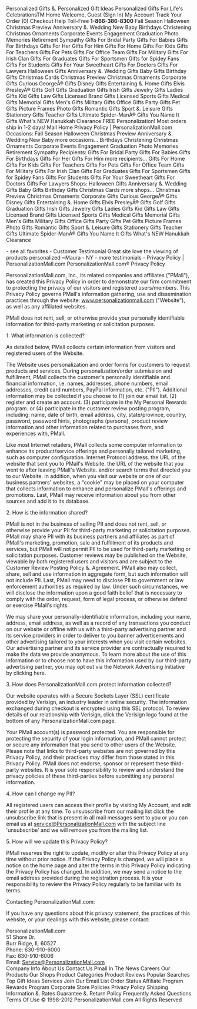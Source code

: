 Personalized Gifts &. Personalized Gift Ideas Personalized Gifts For Life's CelebrationsTM Home Welcome, Guest (Sign In) My Account Track Your Order (0) Checkout Help Toll-Free **1-866-386-8300** Fall Season Halloween Christmas Preview Anniversary &. Wedding New Baby Birthdays Christening Christmas Ornaments Corporate Events Engagement Graduation Photo Memories Retirement Sympathy Gifts For Bridal Party Gifts For Babies Gifts For Birthdays Gifts For Her Gifts For Him Gifts For Home Gifts For Kids Gifts For Teachers Gifts For Pets Gifts For Office Team Gifts For Military Gifts For Irish Clan Gifts For Graduates Gifts For Sportsmen Gifts for Spidey Fans Gifts For Students Gifts For Your Sweetheart Gifts For Doctors Gifts For Lawyers Halloween Gifts Anniversary &. Wedding Gifts Baby Gifts Birthday Gifts Christmas Cards Christmas Preview Christmas Ornaments Corporate Gifts Curious GeorgeÂ® Gifts Disney Gifts Entertaining &. Home Gifts Elvis PresleyÂ® Gifts Golf Gifts Graduation Gifts Irish Gifts Jewelry Gifts Ladies Gifts Kid Gifts Law Gifts Licensed Brand Gifts Licensed Sports Gifts Medical Gifts Memorial Gifts Men's Gifts Military Gifts Office Gifts Party Gifts Pet Gifts Picture Frames Photo Gifts Romantic Gifts Sport &. Leisure Gifts Stationery Gifts Teacher Gifts Ultimate Spider-ManÂ® Gifts You Name It Gifts What's NEW Hanukkah Clearance FREE Personalization! Most orders ship in 1-2 days! Mall Home Privacy Policy | PersonalizationMall.com Occasions: Fall Season Halloween Christmas Preview Anniversary &. Wedding New Baby more occasions... Birthdays Christening Christmas Ornaments Corporate Events Engagement Graduation Photo Memories Retirement Sympathy Recipients: Gifts For Bridal Party Gifts For Babies Gifts For Birthdays Gifts For Her Gifts For Him more recipients... Gifts For Home Gifts For Kids Gifts For Teachers Gifts For Pets Gifts For Office Team Gifts For Military Gifts For Irish Clan Gifts For Graduates Gifts For Sportsmen Gifts for Spidey Fans Gifts For Students Gifts For Your Sweetheart Gifts For Doctors Gifts For Lawyers Shops: Halloween Gifts Anniversary &. Wedding Gifts Baby Gifts Birthday Gifts Christmas Cards more shops... Christmas Preview Christmas Ornaments Corporate Gifts Curious GeorgeÂ® Gifts Disney Gifts Entertaining &. Home Gifts Elvis PresleyÂ® Gifts Golf Gifts Graduation Gifts Irish Gifts Jewelry Gifts Ladies Gifts Kid Gifts Law Gifts Licensed Brand Gifts Licensed Sports Gifts Medical Gifts Memorial Gifts Men's Gifts Military Gifts Office Gifts Party Gifts Pet Gifts Picture Frames Photo Gifts Romantic Gifts Sport &. Leisure Gifts Stationery Gifts Teacher Gifts Ultimate Spider-ManÂ® Gifts You Name It Gifts What's NEW Hanukkah Clearance

\- see all favorites - Customer Testimonial Great site love the viewing of products personalized ~Maura - NY - more testimonials - Privacy Policy | PersonalizationMall.com PersonalizationMall.com® Privacy Policy

PersonalizationMall.com, Inc., its related companies and affiliates ("PMall"), has created this Privacy Policy in order to demonstrate our firm commitment to protecting the privacy of our visitors and registered users/members. This Privacy Policy governs PMall's information gathering, use and dissemination practices through the website: www.personalizationmall.com ("Website"), as well as any affiliated websites.

PMall does not rent, sell, or otherwise provide your personally identifiable information for third-party marketing or solicitation purposes.

1\. What information is collected?

As detailed below, PMall collects certain information from visitors and registered users of the Website.

The Website uses personalization and order forms for customers to request products and services. During personalization/order submission and fulfillment, PMall collects the customer's personally identifiable and financial information, i.e. names, addresses, phone numbers, email addresses, credit card numbers, PayPal information, etc. ("PII"). Additional information may be collected if you choose to (1) join our email list. (2) register and create an account. (3) participate in the My Personal Rewards program. or (4) participate in the customer review posting program, including: name, date of birth, email address, city, state/province, country, password, password hints, photographs (persona), product review information and other information related to purchases from, and experiences with, PMall.

Like most Internet retailers, PMall collects some computer information to enhance its product/service offerings and personally tailored marketing, such as computer configuration. Internet Protocol address. the URL of the website that sent you to PMall's Website. the URL of the website that you went to after leaving PMall's Website. and/or search terms that directed you to our Website. In addition, when you visit our website or one of our business partners' websites, a "cookie" may be placed on your computer that collects information to enhance and personalize PMall's offerings and promotions. Last, PMall may receive information about you from other sources and add it to its database.

2\. How is the information shared?

PMall is not in the business of selling PII and does not rent, sell, or otherwise provide your PII for third-party marketing or solicitation purposes. PMall may share PII with its business partners and affiliates as part of PMall's marketing, promotion, sale and fulfillment of its products and services, but PMall will not permit PII to be used for third-party marketing or solicitation purposes. Customer reviews may be published on the Website, viewable by both registered users and visitors and are subject to the Customer Review Posting Policy &. Agreement. PMall also may collect, share, sell and use information in aggregate form, but such information will not include PII. Last, PMall may need to disclose PII to government or law enforcement authorities as required by law. Under such circumstances, we will disclose the information upon a good faith belief that is necessary to comply with the order, request, form of legal process, or otherwise defend or exercise PMall's rights.

We may share your personally-identifiable information, including your name, address, email address, as well as a record of any transactions you conduct on our website or offline with us with a third-party advertising partner and its service providers in order to deliver to you banner advertisements and other advertising tailored to your interests when you visit certain websites. Our advertising partner and its service provider are contractually required to make the data we provide anonymous. To learn more about the use of this information or to choose not to have this information used by our third-party advertising partner, you may opt out via the Network Advertising Initiative by clicking here.

3\. How does PersonalizationMall.com protect information collected?

Our website operates with a Secure Sockets Layer (SSL) certificate provided by Verisign, an industry leader in online security. The information exchanged during checkout is encrypted using this SSL protocol. To review details of our relationship with Verisign, click the Verisign logo found at the bottom of any PersonalizationMall.com page.

Your PMall account(s) is password protected. You are responsible for protecting the security of your login information, and PMall cannot protect or secure any information that you send to other users of the Website. Please note that links to third-party websites are not governed by this Privacy Policy, and their practices may differ from those stated in this Privacy Policy. PMall does not endorse, sponsor or represent these third-party websites. It is your sole responsibility to review and understand the privacy policies of these third-parties before submitting any personal information.

4\. How can I change my PII?

All registered users can access their profile by visiting My Account, and edit their profile at any time. To unsubscribe from our mailing list click the unsubscribe link that is present in all mail messages sent to you or you can email us at service@PersonalizationMall.com with the subject line 'unsubscribe' and we will remove you from the mailing list.

5\. How will we update this Privacy Policy?

PMall reserves the right to update, modify or alter this Privacy Policy at any time without prior notice. If the Privacy Policy is changed, we will place a notice on the home page and alter the terms in this Privacy Policy indicating the Privacy Policy has changed. In addition, we may send a notice to the email address provided during the registration process. It is your responsibility to review the Privacy Policy regularly to be familiar with its terms.

  
  
  
Contacting PersonalizationMall.com:

If you have any questions about this privacy statement, the practices of this website, or your dealings with this website, please contact:

  
PersonalizationMall.com  
51 Shore Dr.  
Burr Ridge, IL 60527  
Phone: 630-910-6000  
Fax: 630-910-6006  
Email: Service@PersonalizationMall.com  
Company Info About Us Contact Us Pmall In The News Careers Our Products Our Shops Product Categories Product Reviews Popular Searches Top Gift Ideas Services Join Our Email List Order Status Affiliate Program Rewards Program Corporate Store Policies Privacy Policy Shipping Information &. Rates Guarantee &. Return Policy Frequently Asked Questions Terms Of Use © 1998-2012 PersonalizationMall.com All Rights Reserved